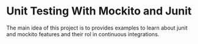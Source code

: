 # Unit Testing With Mockito and Junit


The main idea of this project is to provides examples to learn about junit and mockito features and their rol in continuous integrations. 
